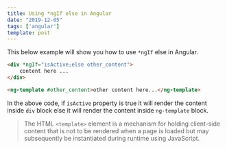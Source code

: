 ```yaml
---
title: Using *ngIf else in Angular
date: "2019-12-05"
tags: ['angular']
template: post
---
```


This below example will show you how to use `*ngIf` else in Angular.

```html
<div *ngIf="isActive;else other_content">
    content here ...
</div>

<ng-template #other_content>other content here...</ng-template>
```

In the above code, if `isActive` property is true it will render the content inside `div` block else
it will render the content inside `ng-template` block.

>The HTML `<template>` element is a mechanism for holding client-side content that is not to be rendered when a page is loaded but may subsequently be instantiated during runtime using JavaScript.
